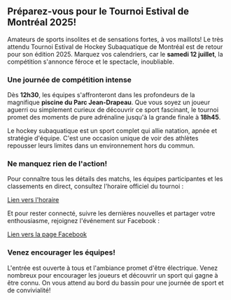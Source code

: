 ## Préparez-vous pour le Tournoi Estival de Montréal 2025!

Amateurs de sports insolites et de sensations fortes, à vos maillots! Le très attendu Tournoi Estival de Hockey Subaquatique de Montréal est de retour pour son édition 2025. Marquez vos calendriers, car le **samedi 12 juillet**, la compétition s'annonce féroce et le spectacle, inoubliable.

### Une journée de compétition intense

Dès **12h30**, les équipes s'affronteront dans les profondeurs de la magnifique **piscine du Parc Jean-Drapeau**. Que vous soyez un joueur aguerri ou simplement curieux de découvrir ce sport fascinant, le tournoi promet des moments de pure adrénaline jusqu'à la grande finale à **18h45**.

Le hockey subaquatique est un sport complet qui allie natation, apnée et stratégie d'équipe. C'est une occasion unique de voir des athlètes repousser leurs limites dans un environnement hors du commun.

### Ne manquez rien de l'action!

Pour connaître tous les détails des matchs, les équipes participantes et les classements en direct, consultez l'horaire officiel du tournoi :

[Lien vers l'horaire](https://docs.google.com/spreadsheets/d/1xhwARu0RJzODM13oIlTYRmy52nGoWmCt/edit?usp=drivesdk&ouid=112734382006949623750&rtpof=true&sd=true)

Et pour rester connecté, suivre les dernières nouvelles et partager votre enthousiasme, rejoignez l'événement sur Facebook :

[Lien vers la page Facebook](https://facebook.com/events/s/tournoi-estival-de-montreal-20/1056767486301457/)

### Venez encourager les équipes!

L'entrée est ouverte à tous et l'ambiance promet d'être électrique. Venez nombreux pour encourager les joueurs et découvrir un sport qui gagne à être connu. On vous attend au bord du bassin pour une journée de sport et de convivialité!
